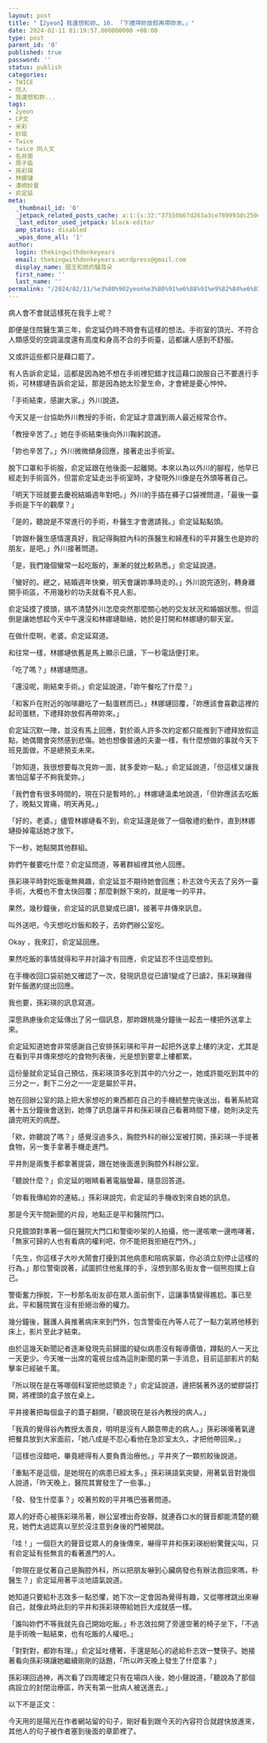 ```yaml
---
layout: post
title: "【2yeon】我還想和妳… 10. 「下禮拜妳放假再帶妳來。」"
date: 2024-02-11 01:19:57.000000000 +08:00
type: post
parent_id: '0'
published: true
password: ''
status: publish
categories:
- TWICE
- 同人
- 我還想和妳...
tags:
- 2yeon
- CP文
- 米彩
- 紗瑜
- Twice
- twice 同人文
- 名井南
- 周子瑜
- 孫彩瑛
- 林娜璉
- 湊崎紗夏
- 俞定延
meta:
  _thumbnail_id: '0'
  _jetpack_related_posts_cache: a:1:{s:32:"37550b67d263a3ce789993dc25046c5f";a:2:{s:7:"expires";i:1736453675;s:7:"payload";a:6:{i:0;a:1:{s:2:"id";i:3992;}i:1;a:1:{s:2:"id";i:3941;}i:2;a:1:{s:2:"id";i:4059;}i:3;a:1:{s:2:"id";i:4048;}i:4;a:1:{s:2:"id";i:3953;}i:5;a:1:{s:2:"id";i:4104;}}}}
  _last_editor_used_jetpack: block-editor
  amp_status: disabled
  _wpas_done_all: '1'
author:
  login: thekingwithdonkeyears
  email: thekingwithdonkeyears.wordpress@gmail.com
  display_name: 國王和她的驢耳朵
  first_name: ''
  last_name: ''
permalink: "/2024/02/11/%e3%80%902yeon%e3%80%91%e6%88%91%e9%82%84%e6%83%b3%e5%92%8c%e5%a6%b3-10-%e3%80%8c%e4%b8%8b%e7%a6%ae%e6%8b%9c%e5%a6%b3%e6%94%be%e5%81%87%e5%86%8d%e5%b8%b6%e5%a6%b3%e4%be%86%e3%80%82%e3%80%8d/"
---
```


病人會不會就這樣死在我手上呢？

即便是住院醫生第三年，俞定延仍時不時會有這樣的想法。手術室的頂光、不符合人類感受的空調溫度還有高度和身高不合的手術臺，這都讓人感到不舒服。

又或許這些都只是藉口罷了。

有人告訴俞定延，這都是因為她不想在手術裡犯錯才找這藉口說服自己不要進行手術，可林娜璉告訴俞定延，那是因為她太珍愛生命，才會總是憂心忡忡。

「手術結束，感謝大家。」外川說道。

今天又是一台協助外川教授的手術，俞定延才意識到兩人最近經常合作。

「教授辛苦了。」她在手術結束後向外川鞠躬說道。

「妳也辛苦了。」外川微微傾身回應，接著走出手術室。

脫下口罩和手術服，俞定延跟在他後面一起離開。本來以為以外川的腳程，他早已經走到手術區外，但當俞定延走出手術室時，才發現外川像是在外頭等著自己。

「明天下班就要去慶祝結婚週年對吧。」外川的手插在褲子口袋裡問道，「最後一臺手術是下午的觀摩？」

「是的，聽說是不常進行的手術，朴醫生才會邀請我。」俞定延點點頭。

「妳跟朴醫生感情還真好，我記得胸腔內科的孫醫生和婦產科的平井醫生也是妳的朋友，是吧。」外川接著問道。

「是，我們幾個蠻常一起吃飯的，漸漸的就比較熟悉。」俞定延說道。

「蠻好的。總之，結婚週年快樂，明天會讓妳準時走的。」外川說完道別，轉身離開手術區，不用幾秒的功夫就看不見人影。

俞定延摸了摸頭，搞不清楚外川怎麼突然那麼關心她的交友狀況和婚姻狀態。但這倒是讓她想起今天中午還沒和林娜璉聯絡，她於是打開和林娜璉的聊天室。

在做什麼啊，老婆。俞定延寫道。

和往常一樣，林娜璉依舊是馬上顯示已讀，下一秒電話便打來。

「吃了嗎？」林娜璉問道。

「還沒呢，剛結束手術。」俞定延說道，「妳午餐吃了什麼？」

「和客戶在附近的咖啡廳吃了一點蛋糕而已。」林娜璉回覆，「妳應該會喜歡這裡的起司蛋糕，下禮拜妳放假再帶妳來。」

俞定延沉默一陣，並沒有馬上回應，對於兩人許多次約定都只能推到下禮拜放假這點，她偶爾會突然感到悲傷。她也想像普通的夫妻一樣，有什麼想做的事就今天下班見面做，不是總預支未來。

「妳知道，我很想要每次見妳一面，就多愛妳一點。」俞定延說道，「但這樣又讓我害怕這輩子不夠我愛妳。」

「我們會有很多時間的，現在只是暫時的。」林娜璉溫柔地說道，「但妳應該去吃飯了，晚點又胃痛，明天再見。」

「好的，老婆。」儘管林娜璉看不到，俞定延還是做了一個敬禮的動作，直到林娜璉掛掉電話她才放下。

下一秒，她點開其他群組。

妳們午餐要吃什麼？俞定延問道，等著群組裡其他人回應。

孫彩瑛平時對吃飯毫無興趣，俞定延並不期待她會回應；朴志效今天去了另外一臺手術，大概也不會太快回覆；那麼剩餘下來的，就是唯一的平井。

果然，幾秒鐘後，俞定延的訊息變成已讀1，接著平井傳來訊息。

叫外送吧，今天想吃炒飯和餃子，去妳們辦公室吃。

Okay ，我來訂，俞定延回應。

果然吃飯的事情就得和平井討論才有回應，俞定延忍不住這麼想到。

在手機收回口袋前她又確認了一次，發現訊息從已讀1變成了已讀2，孫彩瑛難得對午飯邀約提出回應。

我也要，孫彩瑛的訊息寫道。

深思熟慮後俞定延傳出了另一個訊息，那妳跟桃幾分鐘後一起去一樓把外送拿上來。

俞定延知道她會非常感謝自己安排孫彩瑛和平井一起把外送拿上樓的決定，尤其是在看到平井傳來想吃的食物列表後，光是想到要拿上樓都累。

這份量就俞定延自己預估，孫彩瑛頂多吃到其中的六分之一，她或許能吃到其中的三分之一，剩下二分之一一定是屬於平井。

她在回辦公室的路上把大家想吃的東西都在自己的手機統整完後送出，看著系統寫著十五分鐘後會送到，她傳了訊息讓平井和孫彩瑛自己看著時間下樓，她則決定先讀完明天的病歷。

「欸，妳聽說了嗎？」感覺沒過多久，胸腔外科的辦公室被打開，孫彩瑛一手提著食物，另一隻手拿著手機走進門。

平井則是兩隻手都拿著提袋，跟在她後面進到胸腔外科辦公室。

「聽說什麼？」俞定延的眼睛看著電腦螢幕，隨意回答道。

「妳看我傳給妳的連結。」孫彩瑛說完，俞定延的手機收到來自她的訊息。

那是今天午間新聞的片段，地點正是平和醫院門口。

只見鏡頭對準著一個在醫院大門口和警衛吵架的人拍攝，他一邊咳嗽一邊咆哮著，「無家可歸的人也有看病的權利吧，你不能把我拒絕在門外。」

「先生，你這樣子大吵大鬧會打擾到其他病患和陪病家屬，你必須立刻停止這樣的行為。」那位警衛說著，試圖抓住他亂揮的手，沒想到那名街友會一個熊抱撲上自己。

警衛奮力掙脫，下一秒那名街友卻在眾人面前倒下，這讓事情變得尷尬。事已至此，平和醫院實在沒有拒絕治療的權力。

幾分鐘後，醫護人員推著病床來到門外，包含警衛在內等人花了一點力氣將他移到床上，影片至此才結束。

由於這幾天新聞記者逐漸發現先前歸國的疑似病患沒有報導價值，蹲點的人一天比一天更少。今天唯一出席的電視台成為這則新聞的第一手消息，目前這部影片的點擊率已經破千萬。

「所以現在是在等哪個科室把他認領走？」俞定延說道，邊把裝著外送的塑膠袋打開，將裡頭的盒子放在桌上。

平井接著把每個盒子的蓋子翻開，「聽說現在是谷內教授的病人。」

「我真的覺得谷內教授太善良，明明是沒有人願意帶走的病人。」孫彩瑛嘆著氣邊把餐具放到大家面前，「她八成是不忍心看他在急診室太久，才把他帶回來。」

「這樣也沒錯吧，畢竟總得有人要負責治療他。」平井夾了一顆煎餃後說道。

「重點不是這個，是她現在的病患已經太多。」孫彩瑛語氣突變，用著氣音對幾個人說道，「昨天晚上，醫院其實發生了一些事。」

「發、發生什麼事？」咬著煎餃的平井嘴巴張著問道。

眾人的好奇心被孫彩瑛吊著，辦公室裡出奇安靜，就連吞口水的聲音都能清楚的聽見，她們太過認真以至於沒注意到身後的門被開啟。

「哇！」一個巨大的聲音從眾人的身後傳來，嚇得平井和孫彩瑛紛紛驚聲尖叫，只有俞定延有些無言的看著進門的人。

「妳現在是仗著自己是胸腔外科，所以把朋友嚇到心臟病發也有辦法救回來嗎，朴醫生？」俞定延用著平淡地語氣說道。

她知道只要給朴志效多一點恐懼，她下次一定會因為覺得有趣，又從哪裡跳出來嚇自己，就像此時此刻的平井和孫彩瑛帶給她巨大成就感一樣。

「誰叫妳們不等我就先自己開始吃飯。」朴志效拉開了旁邊空著的椅子坐下，「不過是手術晚一點結束，也有吃飯的人權吧。」

「對對對，都妳有理。」俞定延吐槽著，手還是貼心的遞給朴志效一雙筷子。她接著看向孫彩瑛讓她繼續剛剛的話題，「所以昨天晚上發生了什麼事？」

孫彩瑛回過神，再次看了四周確定只有在場四人後，她小聲說道，「聽說為了那個病設立的封閉治療區，昨天有第一批病人被送進去。」

以下不是正文：

今天用的是陽光在作者網站留的句子，剛好看到跟今天的內容符合就趕快放進來，其他人的句子被作者塞到後面的章節裡了。
